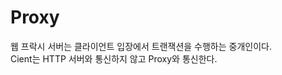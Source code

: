 # Proxy

웹 프락시 서버는 클라이언트 입장에서 트랜잭션을 수행하는 중개인이다.\
Cient는 HTTP 서버와 통신하지 않고 Proxy와 통신한다.

<img alt="" class="gitbook-drawing">
